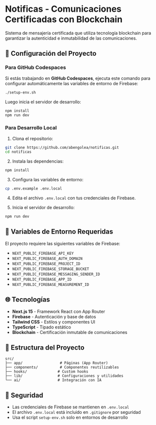 # Notificas - Comunicaciones Certificadas con Blockchain

Sistema de mensajería certificada que utiliza tecnología blockchain para garantizar la autenticidad e inmutabilidad de las comunicaciones.

## 🚀 Configuración del Proyecto

### Para GitHub Codespaces

Si estás trabajando en **GitHub Codespaces**, ejecuta este comando para configurar automáticamente las variables de entorno de Firebase:

```bash
./setup-env.sh
```

Luego inicia el servidor de desarrollo:

```bash
npm install
npm run dev
```

### Para Desarrollo Local

1. Clona el repositorio:
```bash
git clone https://github.com/abengolea/notificas.git
cd notificas
```

2. Instala las dependencias:
```bash
npm install
```

3. Configura las variables de entorno:
```bash
cp .env.example .env.local
```

4. Edita el archivo `.env.local` con tus credenciales de Firebase.

5. Inicia el servidor de desarrollo:
```bash
npm run dev
```

## 🔧 Variables de Entorno Requeridas

El proyecto requiere las siguientes variables de Firebase:

- `NEXT_PUBLIC_FIREBASE_API_KEY`
- `NEXT_PUBLIC_FIREBASE_AUTH_DOMAIN`
- `NEXT_PUBLIC_FIREBASE_PROJECT_ID`
- `NEXT_PUBLIC_FIREBASE_STORAGE_BUCKET`
- `NEXT_PUBLIC_FIREBASE_MESSAGING_SENDER_ID`
- `NEXT_PUBLIC_FIREBASE_APP_ID`
- `NEXT_PUBLIC_FIREBASE_MEASUREMENT_ID`

## 🌐 Tecnologías

- **Next.js 15** - Framework React con App Router
- **Firebase** - Autenticación y base de datos
- **Tailwind CSS** - Estilos y componentes UI
- **TypeScript** - Tipado estático
- **Blockchain** - Certificación inmutable de comunicaciones

## 📝 Estructura del Proyecto

```
src/
├── app/                 # Páginas (App Router)
├── components/          # Componentes reutilizables
├── hooks/              # Custom hooks
├── lib/                # Configuraciones y utilidades
└── ai/                 # Integración con IA
```

## 🔐 Seguridad

- Las credenciales de Firebase se mantienen en `.env.local`
- El archivo `.env.local` está incluido en `.gitignore` por seguridad
- Usa el script `setup-env.sh` solo en entornos de desarrollo
